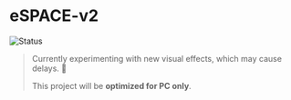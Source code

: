 # eSPACE-v2

![Status](https://img.shields.io/badge/status-in%20development-blue)

> Currently experimenting with new visual effects, which may cause delays. 🥹
>
> This project will be **optimized for PC only**.

